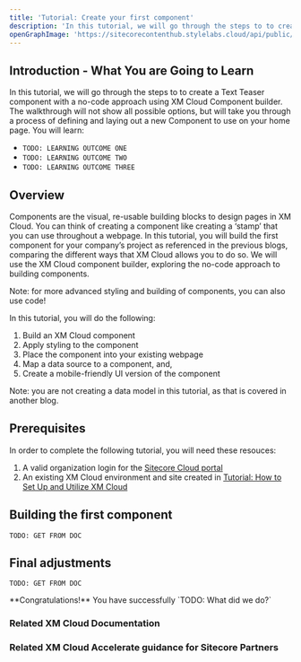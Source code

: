 ```yaml
---
title: 'Tutorial: Create your first component'
description: 'In this tutorial, we will go through the steps to to create a Text Teaser component with a no-code approach using XM Cloud Component builder'
openGraphImage: 'https://sitecorecontenthub.stylelabs.cloud/api/public/content/21dabc30da2c475a8549640a04885a46?v=18b721db'
---
```


## Introduction - What You are Going to Learn

In this tutorial, we will go through the steps to to create a Text Teaser component with a no-code approach using XM Cloud Component builder. The walkthrough will not show all possible options, but will take you through a process of defining and laying out a new Component to use on your home page. You will learn:

- `TODO: LEARNING OUTCOME ONE`
- `TODO: LEARNING OUTCOME TWO`
- `TODO: LEARNING OUTCOME THREE`

## Overview

Components are the visual, re-usable building blocks to design pages in XM Cloud. You can think of creating a component like creating a ‘stamp’ that you can use throughout a webpage. In this tutorial, you will build the first component for your company’s project as referenced in the previous blogs, comparing the different ways that XM Cloud allows you to do so. We will use the XM Cloud component builder, exploring the no-code approach to building components.

<Alert status="info">
   <AlertIcon />
   Note: for more advanced styling and building of components, you can also use code!
</Alert>

In this tutorial, you will do the following:

1. Build an XM Cloud component
1. Apply styling to the component
1. Place the component into your existing webpage
1. Map a data source to a component, and,
1. Create a mobile-friendly UI version of the component

<Alert status="info">
   <AlertIcon />
   Note: you are not creating a data model in this tutorial, as that is covered in another blog.
</Alert>

## Prerequisites

In order to complete the following tutorial, you will need these resouces:

1. A valid organization login for the [Sitecore Cloud portal](https://portal.sitecorecloud.io)
1. An existing XM Cloud environment and site created in [Tutorial: How to Set Up and Utilize XM Cloud](setup-xm-cloud)

## Building the first component

`TODO: GET FROM DOC`

## Final adjustments

`TODO: GET FROM DOC`

<Alert status="success">
   <AlertIcon />
   **Congratulations!** You have successfully `TODO: What did we do?`
</Alert>

### Related XM Cloud Documentation

<Row columns={2}>
   <Link title="Getting started with XM Cloud" link="https://doc.sitecore.com/xmc/en/developers/xm-cloud/getting-started-with-xm-cloud.html" />
   <Link title="Introduction to the Sitecore Cloud Portal" link="https://doc.sitecore.com/portal/en/developers/sitecore-cloud-portal/introduction-to-the-sitecore-cloud-portal.html" />
   <Link title="XM Cloud Deploy app" link="https://doc.sitecore.com/xmc/en/developers/xm-cloud/xm-cloud-deploy-app.html" />
   <Link title="Manage an XM Cloud environment" link="https://doc.sitecore.com/xmc/en/developers/xm-cloud/manage-an-environment.html" />
   <Link title="XM Cloud Deploy API" link="https://doc.sitecore.com/xmc/en/developers/xm-cloud/xm-cloud-deploy-api.html" />
   <Link title="Creating an XM Cloud Project using the Sitecore CLI" link="https://doc.sitecore.com/xmc/en/developers/xm-cloud/walkthrough--creating-an-xm-cloud-project-using-the-sitecore-cli.html" />
   <Link title="Serialization in XM Cloud" link="https://doc.sitecore.com/xmc/en/developers/xm-cloud/serialization-in-sitecore.html" />
   <Link title="Experience Edge architecture" link="https://doc.sitecore.com/xmc/en/developers/xm-cloud/the-architecture-of-sitecore-experience-edge-for-xm.html" />
</Row>

### Related XM Cloud Accelerate guidance for Sitecore Partners

<Row columns={2}>
   <Link title="Project Solution Setup" link="/learn/accelerate/xm-cloud/pre-development/sprint-zero/project-solution-setup" />
   <Link title="Creating a Site" link="/learn/accelerate/xm-cloud/pre-development/sprint-zero/creating-a-site" />
</Row>

